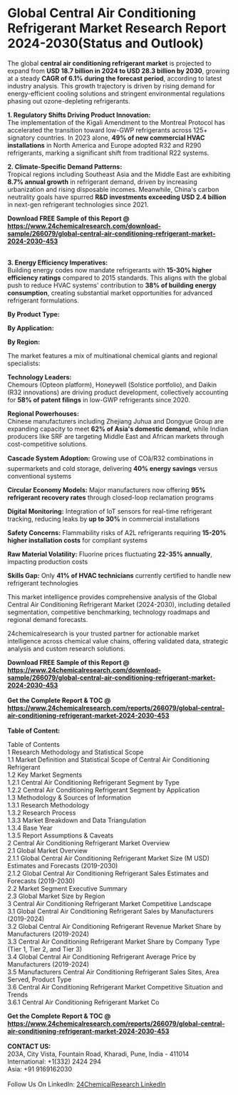 <h1>Global Central Air Conditioning Refrigerant Market Research Report 2024-2030(Status and Outlook)</h1><p>The global <strong>central air conditioning refrigerant market</strong> is projected to expand from <strong>USD 18.7 billion in 2024 to USD 28.3 billion by 2030</strong>, growing at a steady <strong>CAGR of 6.1% during the forecast period</strong>, according to latest industry analysis. This growth trajectory is driven by rising demand for energy-efficient cooling solutions and stringent environmental regulations phasing out ozone-depleting refrigerants.</p><p><strong>1. Regulatory Shifts Driving Product Innovation:</strong><br>
The implementation of the Kigali Amendment to the Montreal Protocol has accelerated the transition toward low-GWP refrigerants across 125+ signatory countries. In 2023 alone, <strong>49% of new commercial HVAC installations</strong> in North America and Europe adopted R32 and R290 refrigerants, marking a significant shift from traditional R22 systems.</p><p><strong>2. Climate-Specific Demand Patterns:</strong><br>
Tropical regions including Southeast Asia and the Middle East are exhibiting <strong>8.7% annual growth</strong> in refrigerant demand, driven by increasing urbanization and rising disposable incomes. Meanwhile, China's carbon neutrality goals have spurred <strong>R&amp;D investments exceeding USD 2.4 billion</strong> in next-gen refrigerant technologies since 2021.</p><div><b>Download FREE Sample of this Report @ 
            <a href="https://www.24chemicalresearch.com/download-sample/266079/global-central-air-conditioning-refrigerant-market-2024-2030-453">
            https://www.24chemicalresearch.com/download-sample/266079/global-central-air-conditioning-refrigerant-market-2024-2030-453</a></b></div><br><p><strong>3. Energy Efficiency Imperatives:</strong><br>
Building energy codes now mandate refrigerants with <strong>15-30% higher efficiency ratings</strong> compared to 2015 standards. This aligns with the global push to reduce HVAC systems' contribution to <strong>38% of building energy consumption</strong>, creating substantial market opportunities for advanced refrigerant formulations.</p><p><strong>By Product Type:</strong></p><p><strong>By Application:</strong></p><p><strong>By Region:</strong></p><p>The market features a mix of multinational chemical giants and regional specialists:</p><p><strong>Technology Leaders:</strong><br>
Chemours (Opteon platform), Honeywell (Solstice portfolio), and Daikin (R32 innovations) are driving product development, collectively accounting for <strong>58% of patent filings</strong> in low-GWP refrigerants since 2020.</p><p><strong>Regional Powerhouses:</strong><br>
Chinese manufacturers including Zhejiang Juhua and Dongyue Group are expanding capacity to meet <strong>62% of Asia's domestic demand</strong>, while Indian producers like SRF are targeting Middle East and African markets through cost-competitive solutions.</p><p><strong>Cascade System Adoption:</strong> Growing use of COâ/R32 combinations in supermarkets and cold storage, delivering <strong>40% energy savings</strong> versus conventional systems</p><p><strong>Circular Economy Models:</strong> Major manufacturers now offering <strong>95% refrigerant recovery rates</strong> through closed-loop reclamation programs</p><p><strong>Digital Monitoring:</strong> Integration of IoT sensors for real-time refrigerant tracking, reducing leaks by <strong>up to 30%</strong> in commercial installations</p><p><strong>Safety Concerns:</strong> Flammability risks of A2L refrigerants requiring <strong>15-20% higher installation costs</strong> for compliant systems</p><p><strong>Raw Material Volatility:</strong> Fluorine prices fluctuating <strong>22-35% annually</strong>, impacting production costs</p><p><strong>Skills Gap:</strong> Only <strong>41% of HVAC technicians</strong> currently certified to handle new refrigerant technologies</p><p>This market intelligence provides comprehensive analysis of the Global Central Air Conditioning Refrigerant Market (2024-2030), including detailed segmentation, competitive benchmarking, technology roadmaps and regional demand forecasts.</p><p>24chemicalresearch is your trusted partner for actionable market intelligence across chemical value chains, offering validated data, strategic analysis and custom research solutions.</p><div><b>Download FREE Sample of this Report @ 
            <a href="https://www.24chemicalresearch.com/download-sample/266079/global-central-air-conditioning-refrigerant-market-2024-2030-453">
            https://www.24chemicalresearch.com/download-sample/266079/global-central-air-conditioning-refrigerant-market-2024-2030-453</a></b></div><br><div><b>Get the Complete Report & TOC @ 
            <a href="https://www.24chemicalresearch.com/reports/266079/global-central-air-conditioning-refrigerant-market-2024-2030-453">
            https://www.24chemicalresearch.com/reports/266079/global-central-air-conditioning-refrigerant-market-2024-2030-453</a></b></div><br>
            <b>Table of Content:</b><p>Table of Contents<br />
1 Research Methodology and Statistical Scope<br />
1.1 Market Definition and Statistical Scope of Central Air Conditioning Refrigerant<br />
1.2 Key Market Segments<br />
1.2.1 Central Air Conditioning Refrigerant Segment by Type<br />
1.2.2 Central Air Conditioning Refrigerant Segment by Application<br />
1.3 Methodology & Sources of Information<br />
1.3.1 Research Methodology<br />
1.3.2 Research Process<br />
1.3.3 Market Breakdown and Data Triangulation<br />
1.3.4 Base Year<br />
1.3.5 Report Assumptions & Caveats<br />
2 Central Air Conditioning Refrigerant Market Overview<br />
2.1 Global Market Overview<br />
2.1.1 Global Central Air Conditioning Refrigerant Market Size (M USD) Estimates and Forecasts (2019-2030)<br />
2.1.2 Global Central Air Conditioning Refrigerant Sales Estimates and Forecasts (2019-2030)<br />
2.2 Market Segment Executive Summary<br />
2.3 Global Market Size by Region<br />
3 Central Air Conditioning Refrigerant Market Competitive Landscape<br />
3.1 Global Central Air Conditioning Refrigerant Sales by Manufacturers (2019-2024)<br />
3.2 Global Central Air Conditioning Refrigerant Revenue Market Share by Manufacturers (2019-2024)<br />
3.3 Central Air Conditioning Refrigerant Market Share by Company Type (Tier 1, Tier 2, and Tier 3)<br />
3.4 Global Central Air Conditioning Refrigerant Average Price by Manufacturers (2019-2024)<br />
3.5 Manufacturers Central Air Conditioning Refrigerant Sales Sites, Area Served, Product Type<br />
3.6 Central Air Conditioning Refrigerant Market Competitive Situation and Trends<br />
3.6.1 Central Air Conditioning Refrigerant Market Co</p><div><b>Get the Complete Report & TOC @ 
            <a href="https://www.24chemicalresearch.com/reports/266079/global-central-air-conditioning-refrigerant-market-2024-2030-453">
            https://www.24chemicalresearch.com/reports/266079/global-central-air-conditioning-refrigerant-market-2024-2030-453</a></b></div><br><b>CONTACT US:</b><br>
            203A, City Vista, Fountain Road, Kharadi, Pune, India - 411014<br>
            International: +1(332) 2424 294<br>
            Asia: +91 9169162030 <br><br>
            Follow Us On LinkedIn: <a href="https://www.linkedin.com/company/24chemicalresearch/">24ChemicalResearch LinkedIn</a>